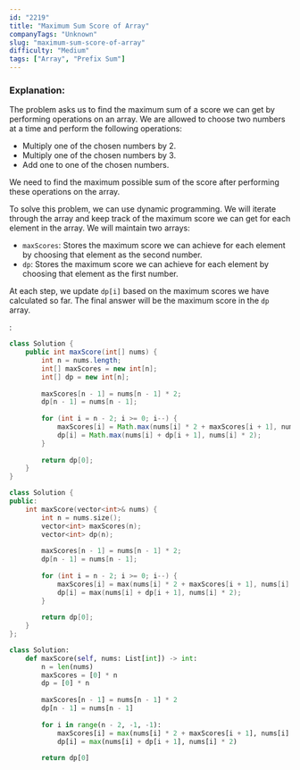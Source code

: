 ```yaml
---
id: "2219"
title: "Maximum Sum Score of Array"
companyTags: "Unknown"
slug: "maximum-sum-score-of-array"
difficulty: "Medium"
tags: ["Array", "Prefix Sum"]
---
```


### Explanation:

The problem asks us to find the maximum sum of a score we can get by performing operations on an array. We are allowed to choose two numbers at a time and perform the following operations:
- Multiply one of the chosen numbers by 2.
- Multiply one of the chosen numbers by 3.
- Add one to one of the chosen numbers.

We need to find the maximum possible sum of the score after performing these operations on the array.

To solve this problem, we can use dynamic programming. We will iterate through the array and keep track of the maximum score we can get for each element in the array. We will maintain two arrays:
- `maxScores`: Stores the maximum score we can achieve for each element by choosing that element as the second number.
- `dp`: Stores the maximum score we can achieve for each element by choosing that element as the first number.

At each step, we update `dp[i]` based on the maximum scores we have calculated so far. The final answer will be the maximum score in the `dp` array.

:

```java
class Solution {
    public int maxScore(int[] nums) {
        int n = nums.length;
        int[] maxScores = new int[n];
        int[] dp = new int[n];
        
        maxScores[n - 1] = nums[n - 1] * 2;
        dp[n - 1] = nums[n - 1];
        
        for (int i = n - 2; i >= 0; i--) {
            maxScores[i] = Math.max(nums[i] * 2 + maxScores[i + 1], nums[i] * 3 + dp[i + 1]);
            dp[i] = Math.max(nums[i] + dp[i + 1], nums[i] * 2);
        }
        
        return dp[0];
    }
}
```

```cpp
class Solution {
public:
    int maxScore(vector<int>& nums) {
        int n = nums.size();
        vector<int> maxScores(n);
        vector<int> dp(n);
        
        maxScores[n - 1] = nums[n - 1] * 2;
        dp[n - 1] = nums[n - 1];
        
        for (int i = n - 2; i >= 0; i--) {
            maxScores[i] = max(nums[i] * 2 + maxScores[i + 1], nums[i] * 3 + dp[i + 1]);
            dp[i] = max(nums[i] + dp[i + 1], nums[i] * 2);
        }
        
        return dp[0];
    }
};
```

```python
class Solution:
    def maxScore(self, nums: List[int]) -> int:
        n = len(nums)
        maxScores = [0] * n
        dp = [0] * n
        
        maxScores[n - 1] = nums[n - 1] * 2
        dp[n - 1] = nums[n - 1]
        
        for i in range(n - 2, -1, -1):
            maxScores[i] = max(nums[i] * 2 + maxScores[i + 1], nums[i] * 3 + dp[i + 1])
            dp[i] = max(nums[i] + dp[i + 1], nums[i] * 2)
        
        return dp[0]
```